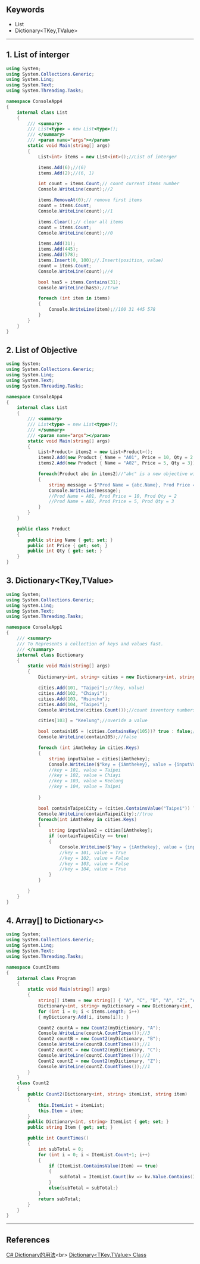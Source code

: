 ## Keywords
* List<T>
* Dictionary<TKey,TValue>
<hr>

## 1. List of interger
```C# =
using System;
using System.Collections.Generic;
using System.Linq;
using System.Text;
using System.Threading.Tasks;

namespace ConsoleApp4
{
    internal class List
    {
        /// <summary>
        /// List<type> = new List<type>();
        /// </summary>
        /// <param name="args"></param>
        static void Main(string[] args)
        {
            List<int> items = new List<int>();//List of interger

            items.Add(6);//(6)
            items.Add(2);//(6, 1)

            int count = items.Count;// count current items number
            Console.WriteLine(count);//2

            items.RemoveAt(0);// remove first items
            count = items.Count;
            Console.WriteLine(count);//1

            items.Clear();// clear all items
            count = items.Count;
            Console.WriteLine(count);//0

            items.Add(31);
            items.Add(445);
            items.Add(578);
            items.Insert(0, 100);//.Insert(position, value)
            count = items.Count;
            Console.WriteLine(count);//4

            bool has5 = items.Contains(31);
            Console.WriteLine(has5);//true

            foreach (int item in items)
            {
                Console.WriteLine(item);//100 31 445 578
            }
        }
    }
}
```

## 2. List of Objective
```C# =
using System;
using System.Collections.Generic;
using System.Linq;
using System.Text;
using System.Threading.Tasks;

namespace ConsoleApp4
{
    internal class List
    {
        /// <summary>
        /// List<type> = new List<type>();
        /// </summary>
        /// <param name="args"></param>
        static void Main(string[] args)
        {
            List<Product> items2 = new List<Product>();
            items2.Add(new Product { Name = "A01", Price = 10, Qty = 2 });//Add a new objective
            items2.Add(new Product { Name = "A02", Price = 5, Qty = 3});

            foreach(Product abc in items2)//"abc" is a new objective with type "Product"
            {
                string message = $"Prod Name = {abc.Name}, Prod Price = {abc.Price}, Prod Qty = {abc.Qty}";
                Console.WriteLine(message);
                //Prod Name = A01, Prod Price = 10, Prod Qty = 2
                //Prod Name = A02, Prod Price = 5, Prod Qty = 3
            }
        }
    }

    public class Product
    {
        public string Name { get; set; }
        public int Price { get; set; }
        public int Qty { get; set; }
    }
}
```

## 3. Dictionary<TKey,TValue>
```C# =
using System;
using System.Collections.Generic;
using System.Linq;
using System.Text;
using System.Threading.Tasks;

namespace ConsoleApp1
{
    /// <summary>
    /// To Represents a collection of keys and values fast.
    /// </summary>
    internal class Dictionary
    {
        static void Main(string[] args)
        {
            Dictionary<int, string> cities = new Dictionary<int, string>();//only two inputs are allowed => (key, value)

            cities.Add(101, "Taipei");//(key, value)
            cities.Add(102, "Chiayi");
            cities.Add(103, "Hsinchu");
            cities.Add(104, "Taipei");
            Console.WriteLine(cities.Count());//count inventory numbers//4

            cities[103] = "Keelung";//overide a value

            bool contain105 = (cities.ContainsKey(105))? true : false;//keys are unique
            Console.WriteLine(contain105);//false

            foreach (int iAmthekey in cities.Keys)
            {
                string inputValue = cities[iAmthekey];
                Console.WriteLine($"key = {iAmthekey}, value = {inputValue}");
                //key = 101, value = Taipei
                //key = 102, value = Chiayi
                //key = 103, value = Keelung
                //key = 104, value = Taipei
                
            }

            bool containTaipeiCity = (cities.ContainsValue("Taipei")) ? true : false;//"values" can be duplicate, because many items might all contains value "Taipei" but with different "Key".
            Console.WriteLine(containTaipeiCity);//true
            foreach(int iAmthekey in cities.Keys)
            {
                string inputValue2 = cities[iAmthekey];
                if (containTaipeiCity == true)
                {
                    Console.WriteLine($"key = {iAmthekey}, value = {inputValue2 == "Taipei"}");
                    //key = 101, value = True
                    //key = 102, value = False
                    //key = 103, value = False
                    //key = 104, value = True
                }
            }

        }
    }
}

```
## 4. Array[] to Dictionary<>
```C# =
using System;
using System.Collections.Generic;
using System.Linq;
using System.Text;
using System.Threading.Tasks;

namespace CountItems
{
    internal class Program
    {
        static void Main(string[] args)
        {
            string[] items = new string[] { "A", "C", "B", "A", "Z", "A", "C" };
            Dictionary<int, string> myDictionary = new Dictionary<int, string>();
            for (int i = 0; i < items.Length; i++)
            { myDictionary.Add(i, items[i]); }

            Count2 countA = new Count2(myDictionary, "A");
            Console.WriteLine(countA.CountTimes());//3
            Count2 countB = new Count2(myDictionary, "B");
            Console.WriteLine(countB.CountTimes());//1
            Count2 countC = new Count2(myDictionary, "C");
            Console.WriteLine(countC.CountTimes());//2
            Count2 countZ = new Count2(myDictionary, "Z");
            Console.WriteLine(countZ.CountTimes());//1
        }
    }
    class Count2
    {
        public Count2(Dictionary<int, string> itemList, string item)
        {
            this.ItemList = itemList;
            this.Item = item;
        }
        public Dictionary<int, string> ItemList { get; set; }
        public string Item { get; set; }

        public int CountTimes()
        {
            int subTotal = 0;
            for (int i = 0; i < ItemList.Count+1; i++)
            {
                if (ItemList.ContainsValue(Item) == true)
                {
                    subTotal = ItemList.Count(kv => kv.Value.Contains(Item));// 我看不懂甚麼是KV......QQ
                }
                else{subTotal = subTotal;}
            }
            return subTotal;
        }
    }
}
```
    
<hr>

## References
[C# Dictionary的用法](https://www.w3cschool.cn/csharp/csharp-86c42por.html#:~:text=C%23%20Dictionary%E7%9A%84%E7%94%A8%E6%B3%95.%20%E5%9C%A8C%23%E4%B8%AD%EF%BC%8CDictionary%E7%9A%84%E4%B8%BB%E8%A6%81%E7%94%A8%E9%80%94%E6%98%AF%E6%8F%90%E4%BE%9B%E5%BF%AB%E9%80%9F%E7%9A%84%E5%9F%BA%E4%BA%8E%E5%85%BC%E8%81%8C%E7%9A%84%E5%85%83%E7%B4%A0%E6%9F%A5%E6%89%BE%E3%80%82.%20Dictionary%E7%9A%84%E7%BB%93%E6%9E%84%E4%B8%80%E8%88%AC%E6%98%AF%E8%BF%99%E6%A0%B7%E7%9A%84%EF%BC%9ADictionary%3C,%5Bkey%5D%2C%20%5Bvalue%5D%3E%20%EF%BC%8C%E5%AE%83%E5%8C%85%E5%90%AB%E5%9C%A8System.Collections.Generic%E5%90%8D%E7%A9%BA%E9%97%B4%E4%B8%AD%E3%80%82.%20%E5%9C%A8%E4%BD%BF%E7%94%A8Dictionary%E5%89%8D%EF%BC%8C%E4%BD%A0%E5%BF%85%E9%A1%BB%E5%AF%B9%E5%AE%83%E7%9A%84%E9%94%AE%E7%B1%BB%E5%9E%8B%E5%92%8C%E5%80%BC%E7%B1%BB%E5%9E%8B%E8%BF%9B%E8%A1%8C%E5%A3%B0%E6%98%8E%E3%80%82.)<br>
[Dictionary<TKey,TValue> Class](https://docs.microsoft.com/en-us/dotnet/api/system.collections.generic.dictionary-2?view=net-6.0)<br>
